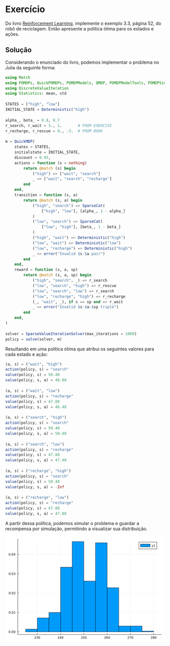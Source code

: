 # Exercício

Do livro [Reinforcement Learning](http://incompleteideas.net/book/RLbook2020.pdf), implemente o exemplo 3.3, página 52, do robô de reciclagem. Então apresente a política ótima para os estados e ações.

## Solução

Considerando o enunciado do livro, podemos implementar o problema no Julia da seguinte forma:

```julia
using Match
using POMDPs, QuickPOMDPs, POMDPModels, QMDP, POMDPModelTools, POMDPSimulators
using DiscreteValueIteration
using Statistics: mean, std

STATES = ["high", "low"]
INITIAL_STATE = Deterministic("high")

alpha_, beta_ = 0.8, 0.7
r_search, r_wait = 3., 1.       # FROM EXERCISE
r_recharge, r_rescue = 0., -3.  # FROM BOOK

m = QuickMDP(
    states = STATES,
    initialstate = INITIAL_STATE,
    discount = 0.95,
	actions = function (s = nothing)
        return @match (s) begin
            ("high") => ["wait", "search"]
            _ => ["wait", "search", "recharge"]
        end
    end,
	transition = function (s, a)
        return @match (s, a) begin
            ("high", "search") => SparseCat(
                ["high", "low"], [alpha_, 1 - alpha_]
            )
            ("low", "search") => SparseCat(
                ["low", "high"], [beta_, 1 - beta_]
            )
            ("high", "wait") => Deterministic("high")
            ("low", "wait") => Deterministic("low")
            ("low", "recharge") => Deterministic("high")
            _ => error("Invalid $s-$a pair")
        end
    end,
	reward = function (s, a, sp)
        return @match (s, a, sp) begin
            ("high", "search", _) => r_search
            ("low", "search", "high") => r_rescue
            ("low", "search", "low") => r_search
            ("low", "recharge", "high") => r_recharge
            (_, "wait", _), if s == sp end => r_wait
            _ => error("Invalid $s-$a-$sp triple")
        end
    end,
)

solver = SparseValueIterationSolver(max_iterations = 1000)
policy = solve(solver, m)
```

Resultando em uma política ótima que atribui os seguintes valores para cada estado e ação:

```julia
(a, s) = ("wait", "high")
action(policy, s) = "search"
value(policy, s) = 50.40
value(policy, s, a) = 48.88

(a, s) = ("wait", "low")
action(policy, s) = "recharge"
value(policy, s) = 47.88
value(policy, s, a) = 46.48

(a, s) = ("search", "high")
action(policy, s) = "search"
value(policy, s) = 50.40
value(policy, s, a) = 50.40

(a, s) = ("search", "low")
action(policy, s) = "recharge"
value(policy, s) = 47.88
value(policy, s, a) = 47.40

(a, s) = ("recharge", "high")
action(policy, s) = "search"
value(policy, s) = 50.40
value(policy, s, a) = -Inf

(a, s) = ("recharge", "low")
action(policy, s) = "recharge"
value(policy, s) = 47.88
value(policy, s, a) = 47.88
```

A partir dessa política, podemos simular o problema e guardar a recompensa por simulação, permitindo a visualizar sua distribuição.

![reward histogram](./exercises/optimization/reinforcement_learning/histogram.png)
